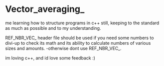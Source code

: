 # Vector_averaging_
me learning how to structure programs in c++ still, keeping to the standard as much as possible and to my understanding. 

REF_NBR_VEC_ header file should be used if you need some numbers to divi-up to check its math and its ability to calculate numbers of various sizes and amounts.
      -otherwise dont use REF_NBR_VEC_. 



im loving c++, and id love some feedback :)
